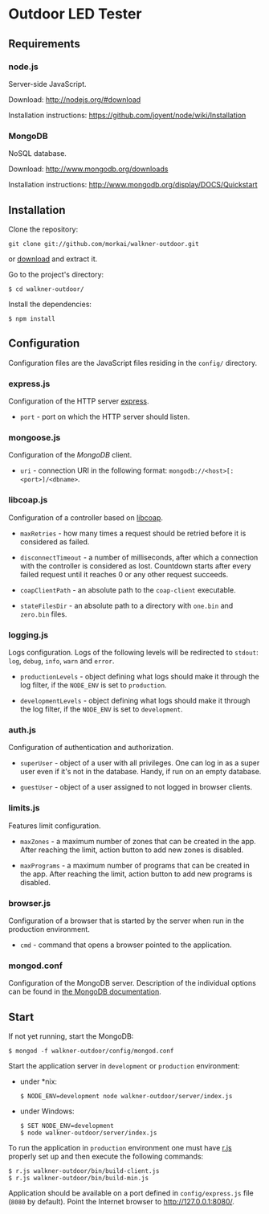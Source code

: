 # Outdoor LED Tester

## Requirements

### node.js

Server-side JavaScript.

Download: http://nodejs.org/#download

Installation instructions: https://github.com/joyent/node/wiki/Installation

### MongoDB

NoSQL database.

Download: http://www.mongodb.org/downloads

Installation instructions: http://www.mongodb.org/display/DOCS/Quickstart

## Installation

Clone the repository:

    git clone git://github.com/morkai/walkner-outdoor.git

or [download](https://github.com/morkai/walkner-outdoor/zipball/master)
and extract it.

Go to the project's directory:

    $ cd walkner-outdoor/

Install the dependencies:

    $ npm install

## Configuration

Configuration files are the JavaScript files residing in the `config/`
directory.

### express.js

Configuration of the HTTP server [express](http://expressjs.com/).

  * `port` - port on which the HTTP server should listen.

### mongoose.js

Configuration of the _MongoDB_ client.

  * `uri` - connection URI in the following format:
    `mongodb://<host>[:<port>]/<dbname>`.

### libcoap.js

Configuration of a controller based on [libcoap](http://sourceforge.net/projects/libcoap/).

  * `maxRetries` - how many times a request should be retried before it is
    considered as failed.

  * `disconnectTimeout` - a number of milliseconds, after which a connection
    with the controller is considered as lost. Countdown starts after every
    failed request until it reaches 0 or any other request succeeds.

  * `coapClientPath` - an absolute path to the `coap-client` executable.

  * `stateFilesDir` - an absolute path to a directory with `one.bin`
    and `zero.bin` files.

### logging.js

Logs configuration. Logs of the following levels will be redirected to `stdout`:
`log`, `debug`, `info`, `warn` and `error`.

  * `productionLevels` - object defining what logs should make it through
    the log filter, if the `NODE_ENV` is set to `production`.

  * `developmentLevels` - object defining what logs should make it through
    the log filter, if the `NODE_ENV` is set to `development`.

### auth.js

Configuration of authentication and authorization.

  * `superUser` - object of a user with all privileges.
    One can log in as a super user even if it's not in the database.
    Handy, if run on an empty database.

  * `guestUser` - object of a user assigned to not logged in browser clients.

### limits.js

Features limit configuration.

  * `maxZones` - a maximum number of zones that can be created in the app.
    After reaching the limit, action button to add new zones is disabled.

  * `maxPrograms` - a maximum number of programs that can be created in the app.
    After reaching the limit, action button to add new programs is disabled.

### browser.js

Configuration of a browser that is started by the server when run in
the production environment.

  * `cmd` - command that opens a browser pointed to the application.

### mongod.conf

Configuration of the MongoDB server. Description of the individual options can
be found in
[the MongoDB documentation](http://www.mongodb.org/display/DOCS/File+Based+Configuration).

## Start

If not yet running, start the MongoDB:

    $ mongod -f walkner-outdoor/config/mongod.conf

Start the application server in `development` or `production` environment:

  * under *nix:

        $ NODE_ENV=development node walkner-outdoor/server/index.js

  * under Windows:

        $ SET NODE_ENV=development
        $ node walkner-outdoor/server/index.js

To run the application in `production` environment one must have
[r.js](https://github.com/jrburke/r.js) properly set up and then execute the
following commands:

    $ r.js walkner-outdoor/bin/build-client.js
    $ r.js walkner-outdoor/bin/build-min.js

Application should be available on a port defined in `config/express.js` file
(`8080` by default). Point the Internet browser to http://127.0.0.1:8080/.
